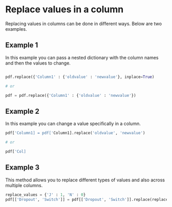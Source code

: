 # Replace values in a column

Replacing values in columns can be done in different ways. Below are two examples.

## Example 1

In this example you can pass a nested dictionary with the column names and then the values to change.

```python

pdf.replace({'Column1' : {'oldvalue' : 'newvalue'}, inplace=True)

# or

pdf = pdf.replace({'Column1' : {'oldvalue' : 'newvalue'})
```

## Example 2

In this example you can change a value specifically in a column.

```python
pdf['Column1] = pdf['Column1].replace('oldvalue', 'newvalue')

# or

pdf['Col]
```

## Example 3

This method allows you to replace different types of values and also across multiple columns.

```python
replace_values = {'J' : 1, 'N' : 0}
pdf[['Dropout', 'Switch']] = pdf[['Dropout', 'Switch']].replace(replace_values)
```
